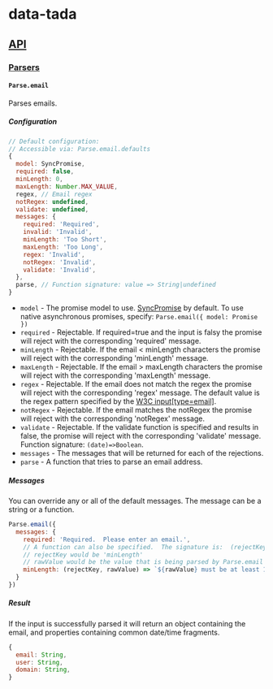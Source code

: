 # data-tada

## [API](api.md)

### [Parsers](api.parse.md)

#### `Parse.email`

Parses emails.

##### Configuration
```js
// Default configuration:
// Accessible via: Parse.email.defaults
{
  model: SyncPromise,
  required: false,
  minLength: 0,
  maxLength: Number.MAX_VALUE,
  regex, // Email regex
  notRegex: undefined,
  validate: undefined,
  messages: {
    required: 'Required',
    invalid: 'Invalid',
    minLength: 'Too Short',
    maxLength: 'Too Long',
    regex: 'Invalid',
    notRegex: 'Invalid',
    validate: 'Invalid',
  },
  parse, // Function signature: value => String|undefined
}
```

- `model` - The promise model to use.  [SyncPromise](api.sync-promise.md) by default.  To use native asynchronous promises, specify: `Parse.email({ model: Promise })`
- `required` - Rejectable.  If required=true and the input is falsy the promise will reject with the corresponding 'required' message.
- `minLength` - Rejectable.  If the email < minLength characters the promise will reject with the corresponding 'minLength' message.
- `maxLength` - Rejectable.  If the email > maxLength characters the promise will reject with the corresponding 'maxLength' message.
- `regex` - Rejectable.  If the email does not match the regex the promise will reject with the corresponding 'regex' message.  The default value is the regex pattern specified by the [W3C input[type=email]](https://www.w3.org/TR/2012/WD-html-markup-20120320/input.email.html).
- `notRegex` - Rejectable.  If the email matches the notRegex the promise will reject with the corresponding 'notRegex' message.
- `validate` - Rejectable.  If the validate function is specified and results in false, the promise will reject with the corresponding 'validate' message.  Function signature: `(date)=>Boolean`.
- `messages` - The messages that will be returned for each of the rejections.
- `parse` - A function that tries to parse an email address.

##### Messages
You can override any or all of the default messages.  The message can be a string or a function.
```js
Parse.email({
  messages: {
    required: 'Required.  Please enter an email.',
    // A function can also be specified.  The signature is:  (rejectKey, rawValue) => Any
    // rejectKey would be 'minLength'
    // rawValue would be the value that is being parsed by Parse.email
    minLength: (rejectKey, rawValue) => `${rawValue} must be at least 10 characters.`
  }
})
```

##### Result
If the input is successfully parsed it will return an object containing the email, and properties containing common date/time fragments.
```js
{
  email: String,
  user: String,
  domain: String,
}
```

